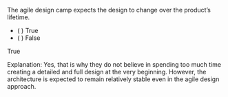 <panel header="{{ icon_Q_A }} Statement about agile design">
<question>

The agile design camp expects the design to change over the product’s lifetime.

- ( ) True
- ( ) False

<div slot="answer">

True

Explanation: Yes, that is why they do not believe in spending too much time creating a detailed and full design at the very beginning. However, the architecture is expected to remain relatively stable even in the agile design approach.

</div>
</question>
</panel>
